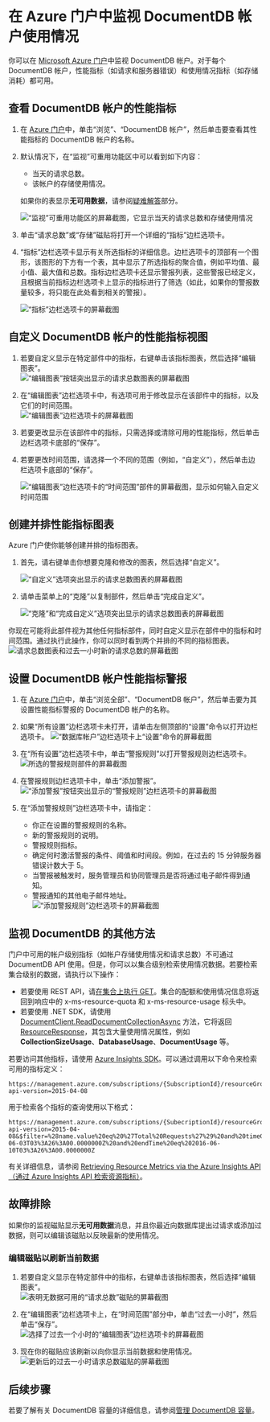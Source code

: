 <properties
	pageTitle="监视 DocumentDB 请求和存储 | Azure"
	description="了解如何监视你的 DocumentDB 帐户的性能指标（如请求和服务器错误）以及使用情况指标（如存储消耗）。"
	services="documentdb"
	documentationCenter=""
	authors="mimig1"
	manager="jhubbard"
	editor="cgronlun"/>

<tags
	ms.service="documentdb"
	ms.date="06/10/2016"
	wacn.date="07/04/2016"/>

# 在 Azure 门户中监视 DocumentDB 帐户使用情况

你可以在 [Microsoft Azure 门户](https://portal.azure.cn/)中监视 DocumentDB 帐户。对于每个 DocumentDB 帐户，性能指标（如请求和服务器错误）和使用情况指标（如存储消耗）都可用。

## 查看 DocumentDB 帐户的性能指标
1.	在 [Azure 门户](https://portal.azure.cn/)中，单击“浏览”、“DocumentDB 帐户”，然后单击要查看其性能指标的 DocumentDB 帐户的名称。
2.	默认情况下，在“监视”可重用功能区中可以看到如下内容：
	*	当天的请求总数。
	*	该帐户的存储使用情况。

	如果你的表显示**无可用数据**，请参阅[疑难解答](#troubleshooting)部分。

	![“监视”可重用功能区的屏幕截图，它显示当天的请求总数和存储使用情况](./media/documentdb-monitor-accounts/documentdb-total-requests-and-usage.png)


3.	单击“请求总数”或“存储”磁贴将打开一个详细的“指标”边栏选项卡。
4.	“指标”边栏选项卡显示有关所选指标的详细信息。边栏选项卡的顶部有一个图形，该图形的下方有一个表，其中显示了所选指标的聚合值，例如平均值、最小值、最大值和总数。指标边栏选项卡还显示警报列表，这些警报已经定义，且根据当前指标边栏选项卡上显示的指标进行了筛选（如此，如果你的警报数量较多，将只能在此处看到相关的警报）。   

	![“指标”边栏选项卡的屏幕截图](./media/documentdb-monitor-accounts/documentdb-metric-blade.png)


## 自定义 DocumentDB 帐户的性能指标视图

1.	若要自定义显示在特定部件中的指标，右键单击该指标图表，然后选择“编辑图表”。  
	![“编辑图表”按钮突出显示的请求总数图表的屏幕截图](./media/documentdb-monitor-accounts/madocdb3.png)

2.	在“编辑图表”边栏选项卡中，有选项可用于修改显示在该部件中的指标，以及它们的时间范围。  
	![“编辑图表”边栏选项卡的屏幕截图](./media/documentdb-monitor-accounts/madocdb4.png)

3.	若要更改显示在该部件中的指标，只需选择或清除可用的性能指标，然后单击边栏选项卡底部的“保存”。
4.	若要更改时间范围，请选择一个不同的范围（例如，“自定义”），然后单击边栏选项卡底部的“保存”。  

	![“编辑图表”边栏选项卡的“时间范围”部件的屏幕截图，显示如何输入自定义时间范围](./media/documentdb-monitor-accounts/madocdb5.png)


## 创建并排性能指标图表
Azure 门户使你能够创建并排的指标图表。

1.	首先，请右键单击你想要克隆和修改的图表，然后选择“自定义”。

	![“自定义”选项突出显示的请求总数图表的屏幕截图](./media/documentdb-monitor-accounts/madocdb6.png)

2.	请单击菜单上的“克隆”以复制部件，然后单击“完成自定义”。

	![“克隆”和“完成自定义”选项突出显示的请求总数图表的屏幕截图](./media/documentdb-monitor-accounts/madocdb7.png)


你现在可能将此部件视为其他任何指标部件，同时自定义显示在部件中的指标和时间范围。通过执行此操作，你可以同时看到两个并排的不同的指标图表。  
	![请求总数图表和过去一小时新的请求总数的屏幕截图](./media/documentdb-monitor-accounts/madocdb8.png)

## 设置 DocumentDB 帐户性能指标警报
1.	在 [Azure 门户](https://portal.azure.cn/)中，单击“浏览全部”、“DocumentDB 帐户”，然后单击要为其设置性能指标警报的 DocumentDB 帐户的名称。

2.	如果“所有设置”边栏选项卡未打开，请单击左侧顶部的“设置”命令以打开边栏选项卡。
	![“数据库帐户”边栏选项卡上“设置”命令的屏幕截图](./media/documentdb-monitor-accounts/madocdb10.png)

3.	在“所有设置”边栏选项卡中，单击“警报规则”以打开警报规则边栏选项卡。  
	![所选的警报规则部件的屏幕截图](./media/documentdb-monitor-accounts/madocdb10.5.png)

4.	在警报规则边栏选项卡中，单击“添加警报”。  
	![“添加警报”按钮突出显示的“警报规则”边栏选项卡的屏幕截图](./media/documentdb-monitor-accounts/madocdb11.png)

5.	在“添加警报规则”边栏选项卡中，请指定：
	*	你正在设置的警报规则的名称。
	*	新的警报规则的说明。
	*	警报规则指标。
	*	确定何时激活警报的条件、阈值和时间段。例如，在过去的 15 分钟服务器错误计数大于 5。
	*	当警报被触发时，服务管理员和协同管理员是否将通过电子邮件得到通知。
	*	警报通知的其他电子邮件地址。  
	![“添加警报规则”边栏选项卡的屏幕截图](./media/documentdb-monitor-accounts/madocdb12.png)

## 监视 DocumentDB 的其他方法
门户中可用的帐户级别指标（如帐户存储使用情况和请求总数）不可通过 DocumentDB API 使用。但是，你可以以集合级别检索使用情况数据。若要检索集合级别的数据，请执行以下操作：

- 若要使用 REST API，请[在集合上执行 GET](https://msdn.microsoft.com/library/mt489073.aspx)。集合的配额和使用情况信息将返回到响应中的 x-ms-resource-quota 和 x-ms-resource-usage 标头中。
- 若要使用 .NET SDK，请使用 [DocumentClient.ReadDocumentCollectionAsync](https://msdn.microsoft.com/library/microsoft.azure.documents.client.documentclient.readdocumentcollectionasync.aspx) 方法，它将返回 [ResourceResponse](https://msdn.microsoft.com/library/dn799209.aspx)，其包含大量使用情况属性，例如 **CollectionSizeUsage**、**DatabaseUsage**、**DocumentUsage** 等。

若要访问其他指标，请使用 [Azure Insights SDK](https://www.nuget.org/packages/Microsoft.Azure.Insights)。可以通过调用以下命令来检索可用的指标定义：

    https://management.azure.com/subscriptions/{SubscriptionId}/resourceGroups/{ResourceGroup}/providers/Microsoft.DocumentDb/databaseAccounts/{DocumentDBAccountName}/metricDefinitions?api-version=2015-04-08 

用于检索各个指标的查询使用以下格式：

    https://management.azure.com/subscriptions/{SubecriptionId}/resourceGroups/{ResourceGroup}/providers/Microsoft.DocumentDb/databaseAccounts/{DocumentDBAccountName}/metrics?api-version=2015-04-08&$filter=%28name.value%20eq%20%27Total%20Requests%27%29%20and%20timeGrain%20eq%20duration%27PT5M%27%20and%20startTime%20eq%202016-06-03T03%3A26%3A00.0000000Z%20and%20endTime%20eq%202016-06-10T03%3A26%3A00.0000000Z

有关详细信息，请参阅 [Retrieving Resource Metrics via the Azure Insights API（通过 Azure Insights API 检索资源指标）](https://blogs.msdn.microsoft.com/cloud_solution_architect/2016/02/23/retrieving-resource-metrics-via-the-azure-insights-api/)。

## 故障排除
如果你的监视磁贴显示**无可用数据**消息，并且你最近向数据库提出过请求或添加过数据，则可以编辑该磁贴以反映最新的使用情况。

### 编辑磁贴以刷新当前数据
1.	若要自定义显示在特定部件中的指标，右键单击该指标图表，然后选择“编辑图表”。  
    ![表明无数据可用的“请求总数”磁贴的屏幕截图](./media/documentdb-monitor-accounts/documentdb-no-available-data.png)

2.	在“编辑图表”边栏选项卡上，在“时间范围”部分中，单击“过去一小时”，然后单击“保存”。  
	![选择了过去一个小时的“编辑图表”边栏选项卡的屏幕截图](./media/documentdb-monitor-accounts/documentdb-no-available-data-past-hour.png)


3.	现在你的磁贴应该刷新以向你显示当前数据和使用情况。  
	![更新后的过去一小时请求总数磁贴的屏幕截图](./media/documentdb-monitor-accounts/documentdb-no-available-data-fixed.png)

## 后续步骤
若要了解有关 DocumentDB 容量的详细信息，请参阅[管理 DocumentDB 容量](/documentation/articles/documentdb-manage)。

<!---HONumber=Mooncake_0627_2016-->